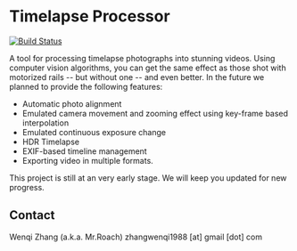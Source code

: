 # Timelapse Processor

[![Build Status](https://travis-ci.org/mrroach9/TimelapseProcessor.svg?branch=master)](https://travis-ci.org/mrroach9/TimelapseProcessor)

A tool for processing timelapse photographs into stunning videos. Using computer
vision algorithms, you can get the same effect as those shot with motorized rails --
but without one -- and even better. In the future we planned to provide the following
features:
* Automatic photo alignment
* Emulated camera movement and zooming effect using key-frame based interpolation
* Emulated continuous exposure change
* HDR Timelapse
* EXIF-based timeline management
* Exporting video in multiple formats.

This project is still at an very early stage. We will keep you updated for new progress.

## Contact

Wenqi Zhang (a.k.a. Mr.Roach)
zhangwenqi1988 \[at\] gmail \[dot\] com
